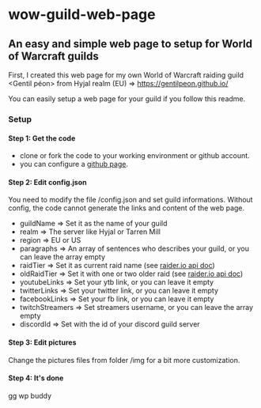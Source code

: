 # wow-guild-web-page
## An easy and simple web page to setup for World of Warcraft guilds

First, I created this web page for my own World of Warcraft raiding guild &lt;Gentil péon> from Hyjal realm (EU) => https://gentilpeon.github.io/

You can easily setup a web page for your guild if you follow this readme.

### Setup
#### Step 1: Get the code
- clone or fork the code to your working environment or github account.
- you can configure a [github page](https://pages.github.com/).

#### Step 2: Edit config.json
You need to modify the file /config.json and set guild informations. Without config, the code cannot generate the links and content of the web page.
- guildName => Set it as the name of your guild
- realm => The server like Hyjal or Tarren Mill
- region => EU or US
- paragraphs => An array of sentences who describes your guild, or you can leave the array empty
- raidTier => Set it as current raid name (see [raider.io api doc](https://raider.io/api#/raiding/getApiV1RaidingProgression))
- oldRaidTier => Set it with one or two older raid (see [raider.io api doc](https://raider.io/api#/raiding/getApiV1RaidingProgression))
- youtubeLinks => Set your ytb link, or you can leave it empty
- twitterLinks => Set your twitter link, or you can leave it empty
- facebookLinks => Set your fb link, or you can leave it empty
- twitchStreamers => Set streamers username, or you can leave the array empty
- discordId => Set with the id of your discord guild server

#### Step 3: Edit pictures
Change the pictures files from folder /img for a bit more customization.

#### Step 4: It's done
gg wp buddy
